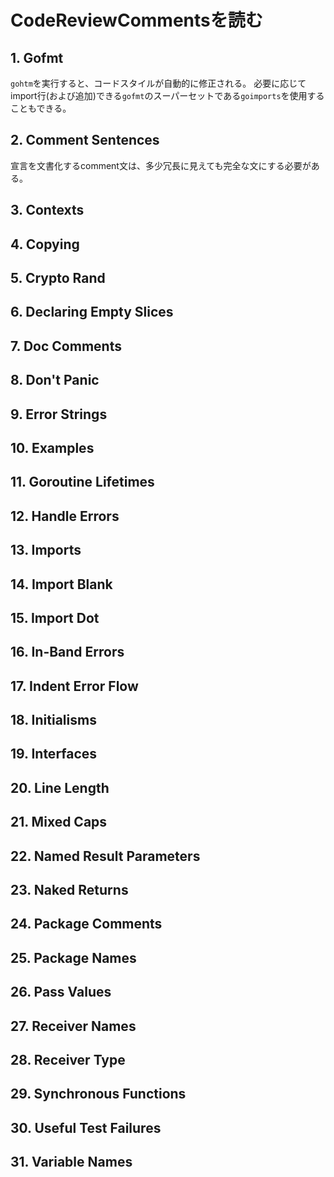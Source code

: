# CodeReviewCommentsを読む
## 1. Gofmt
`gohtm`を実行すると、コードスタイルが自動的に修正される。
必要に応じてimport行(および追加)できる`gofmt`のスーパーセットである`goimports`を使用することもできる。

## 2. Comment Sentences
宣言を文書化するcomment文は、多少冗長に見えても完全な文にする必要がある。
## 3. Contexts
## 4. Copying
## 5. Crypto Rand
## 6. Declaring Empty Slices
## 7. Doc Comments
## 8. Don't Panic
## 9. Error Strings
## 10. Examples
## 11. Goroutine Lifetimes
## 12. Handle Errors
## 13. Imports
## 14. Import Blank
## 15. Import Dot
## 16. In-Band Errors
## 17. Indent Error Flow
## 18. Initialisms
## 19. Interfaces
## 20. Line Length
## 21. Mixed Caps
## 22. Named Result Parameters
## 23. Naked Returns
## 24. Package Comments
## 25. Package Names
## 26. Pass Values
## 27. Receiver Names
## 28. Receiver Type
## 29. Synchronous Functions
## 30. Useful Test Failures
## 31. Variable Names
